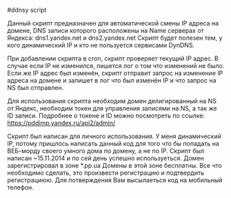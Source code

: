 #ddnsy script

Данный скрипт предназначен для автоматической смены IP адреса на домене, DNS записи которого расположены на Name серверах от Яндекса: dns1.yandex.net и dns2.yandex.net
Скрипт будет полезен тем, у кого динамический IP и кто не пользуется сервисами DynDNS.

При добавлении скрипта в cron, скрипт проверяет текущий IP адрес. В случае если IP не изменился, пишется лог о том что изменений не было.
Если же IP адрес был изменён, скрипт отправит запрос на изменение IP адреса на домене и запишет в лог что был изменён IP и что запрос на NS был отправлен.

Для использования скрипта необходим домен делигированный на NS от Яндекс, необходим токен для управления записями на NS, а так же ID записи. Подробнее о токене и ID можно посмотреть по ссылке: https://pddimp.yandex.ru/api2/admin/


Скрипт был написан для личного использования. У меня динамический IP, потому пришлось написать данный код для того что бы попадать на ВЕБ-морду своего умного дома по домену, а не по IP. Скрипт был написан ~15.11.2014 и по сей день успешно используеться.
Домен зарегистрировал в зоне *.pp.ua Домены в этой зоне бесплатны. Все что необходимо сделать, это произвести регистрацию и подтвердить регистрациюю. Для потверждения Вам высылаеться код на мобильный телефон.
